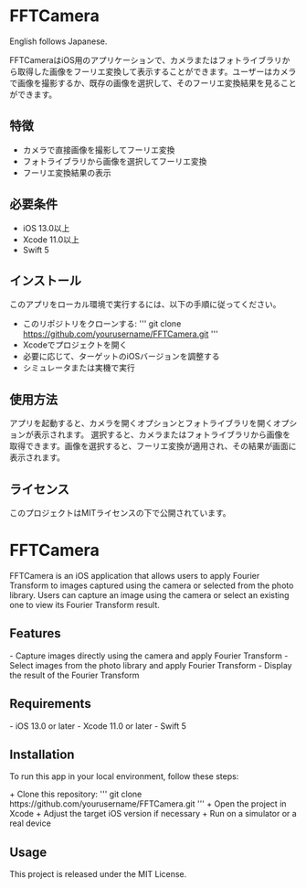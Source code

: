 <h1>FFTCamera</h1>

English follows Japanese.
<p>
FFTCameraはiOS用のアプリケーションで、カメラまたはフォトライブラリから取得した画像をフーリエ変換して表示することができます。ユーザーはカメラで画像を撮影するか、既存の画像を選択して、そのフーリエ変換結果を見ることができます。</p>

<h2>特徴</h2>

- カメラで直接画像を撮影してフーリエ変換
- フォトライブラリから画像を選択してフーリエ変換
- フーリエ変換結果の表示

<h2>必要条件</h2>

- iOS 13.0以上
- Xcode 11.0以上
- Swift 5

<h2>インストール</h2>

このアプリをローカル環境で実行するには、以下の手順に従ってください。

- このリポジトリをクローンする:
'''
git clone https://github.com/yourusername/FFTCamera.git
'''
- Xcodeでプロジェクトを開く
- 必要に応じて、ターゲットのiOSバージョンを調整する
- シミュレータまたは実機で実行

<h2>使用方法</h2>
<p>
アプリを起動すると、カメラを開くオプションとフォトライブラリを開くオプションが表示されます。
選択すると、カメラまたはフォトライブラリから画像を取得できます。画像を選択すると、フーリエ変換が適用され、その結果が画面に表示されます。
</p>
<h2>ライセンス</h2>
<p>
このプロジェクトはMITライセンスの下で公開されています。
</p>


<h1>FFTCamera</h1>
<p>
FFTCamera is an iOS application that allows users to apply Fourier Transform to images captured using the camera or selected from the photo library. Users can capture an image using the camera or select an existing one to view its Fourier Transform result.</p>
<h2>Features</h2>
- Capture images directly using the camera and apply Fourier Transform
- Select images from the photo library and apply Fourier Transform
- Display the result of the Fourier Transform

<h2>Requirements</h2>
- iOS 13.0 or later
- Xcode 11.0 or later
- Swift 5

<h2>Installation</h2>
<p>To run this app in your local environment, follow these steps:</p>
+ Clone this repository:
'''
git clone https://github.com/yourusername/FFTCamera.git
'''
+ Open the project in Xcode
+ Adjust the target iOS version if necessary
+ Run on a simulator or a real device

<h2>Usage</h2>
<p>This project is released under the MIT License.</p>

